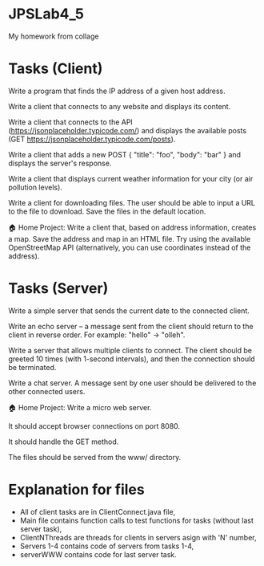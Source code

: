 # JPSLab4_5
My homework from collage 
# Tasks (Client)
Write a program that finds the IP address of a given host address.

Write a client that connects to any website and displays its content.

Write a client that connects to the API (https://jsonplaceholder.typicode.com/) and displays the available posts (GET https://jsonplaceholder.typicode.com/posts).

Write a client that adds a new POST { "title": "foo", "body": "bar" } and displays the server's response.

Write a client that displays current weather information for your city (or air pollution levels).

Write a client for downloading files. The user should be able to input a URL to the file to download. Save the files in the default location.

🏠 Home Project: Write a client that, based on address information, creates a map. Save the address and map in an HTML file. Try using the available OpenStreetMap API (alternatively, you can use coordinates instead of the address).

# Tasks (Server)
Write a simple server that sends the current date to the connected client.

Write an echo server – a message sent from the client should return to the client in reverse order. For example: "hello" -> "olleh".

Write a server that allows multiple clients to connect. The client should be greeted 10 times (with 1-second intervals), and then the connection should be terminated.

Write a chat server. A message sent by one user should be delivered to the other connected users.

🏠 Home Project: Write a micro web server.

It should accept browser connections on port 8080.

It should handle the GET method.

The files should be served from the www/ directory.

# Explanation for files
- All of client tasks are in ClientConnect.java file,
- Main file contains function calls to test functions for tasks (without last server task),
- ClientNThreads are threads for clients in servers asign with 'N' number,
- Servers 1-4 contains code of servers from tasks 1-4,
- serverWWW contains code for last server task.
